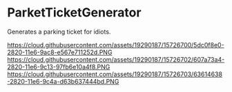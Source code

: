 # ParketTicketGenerator
Generates a parking ticket for idiots.

https://cloud.githubusercontent.com/assets/19290187/15726700/5dc0f8e0-2820-11e6-9ac8-e567e711252d.PNG
https://cloud.githubusercontent.com/assets/19290187/15726702/607a73a4-2820-11e6-9c13-97fb6e10a4f8.PNG
https://cloud.githubusercontent.com/assets/19290187/15726703/63614638-2820-11e6-9c4a-d63b637444bd.PNG
